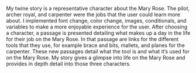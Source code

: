 My twine story is a representative character about the Mary Rose. The pilot, archer royal, and carpenter were the jobs that the user could learn more about. I implemented font change, color change, images, conditionals, and variables to make a more enjoyable experience for the user. After choosing a character, a passage is presented detailing what makes up a day in the life for their job on the Mary Rose. In that passage are links for the different tools that they use, for example brace and bits, mallets, and planes for the carpenter. These new passages detail what the tool is and what it’s used for on the Mary Rose. My story gives a glimpse into life on the Mary Rose and provides in depth detail into those three characters.
